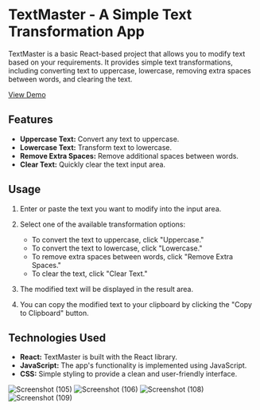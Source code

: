 # TextMaster - A Simple Text Transformation App

TextMaster is a basic React-based project that allows you to modify text based on your requirements. It provides simple text transformations, including converting text to uppercase, lowercase, removing extra spaces between words, and clearing the text.


[View Demo](https://text-master-nine.vercel.app/)

## Features

- **Uppercase Text:** Convert any text to uppercase.
- **Lowercase Text:** Transform text to lowercase.
- **Remove Extra Spaces:** Remove additional spaces between words.
- **Clear Text:** Quickly clear the text input area.

## Usage

1. Enter or paste the text you want to modify into the input area.

2. Select one of the available transformation options:
   - To convert the text to uppercase, click "Uppercase."
   - To convert the text to lowercase, click "Lowercase."
   - To remove extra spaces between words, click "Remove Extra Spaces."
   - To clear the text, click "Clear Text."

3. The modified text will be displayed in the result area.

4. You can copy the modified text to your clipboard by clicking the "Copy to Clipboard" button.

## Technologies Used

- **React:** TextMaster is built with the React library.
- **JavaScript:** The app's functionality is implemented using JavaScript.
- **CSS:** Simple styling to provide a clean and user-friendly interface.

![Screenshot (105)](https://github.com/iayushkumar/Text-Master/assets/106268239/747928ac-12cf-4729-a48d-b8d9998ca6c6)
![Screenshot (106)](https://github.com/iayushkumar/Text-Master/assets/106268239/5f7ffbcc-c181-4caa-897e-1eff03d87022)
![Screenshot (108)](https://github.com/iayushkumar/Text-Master/assets/106268239/6994fe0d-9b44-42b0-bed7-67115f287951)
![Screenshot (109)](https://github.com/iayushkumar/Text-Master/assets/106268239/d391b002-ca13-4996-aaab-750ab5fcc00f)




